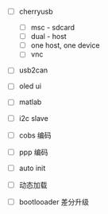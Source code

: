 * [ ] cherryusb
  * [ ] msc - sdcard
  * [ ] dual - host
  * [ ] one host, one device
  * [ ] vnc
* [ ] usb2can
* [ ] oled ui
* [ ] matlab
* [ ] i2c slave
* [ ] cobs 编码
* [ ] ppp 编码
* [ ] auto init
* [ ] 动态加载
* [ ] bootlooader 差分升级


